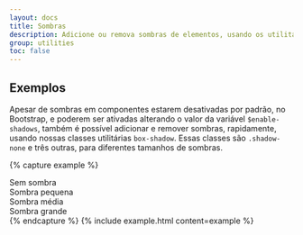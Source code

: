 ```yaml
---
layout: docs
title: Sombras
description: Adicione ou remova sombras de elementos, usando os utilitários box-shadows.
group: utilities
toc: false
---
```


## Exemplos

Apesar de sombras em componentes estarem desativadas por padrão, no Bootstrap, e poderem ser ativadas alterando o valor da variável `$enable-shadows`, também é possível adicionar e remover sombras, rapidamente, usando nossas classes utilitárias `box-shadow`. Essas classes são `.shadow-none` e três outras, para diferentes tamanhos de sombras.

{% capture example %}
<div class="shadow-none p-3 mb-5 bg-light rounded">Sem sombra</div>
<div class="shadow-sm p-3 mb-5 bg-white rounded">Sombra pequena</div>
<div class="shadow p-3 mb-5 bg-white rounded">Sombra média</div>
<div class="shadow-lg p-3 mb-5 bg-white rounded">Sombra grande</div>
{% endcapture %}
{% include example.html content=example %}
